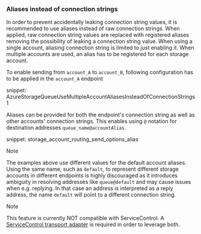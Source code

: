 ### Aliases instead of connection strings

In order to prevent accidentally leaking connection string values, it is recommended to use aliases instead of raw connection strings. When applied, raw connection string values are replaced with registered aliases removing the possibility of leaking a connection string value. When using a single account, aliasing connection string is limited to just enabling it. When multiple accounts are used, an alias has to be registered for each storage account.

To enable sending from `account_A` to `account_B`, following configuration has to be applied in the `account_A` endpoint

snippet: AzureStorageQueueUseMultipleAccountAliasesInsteadOfConnectionStrings1

Aliases can be provided for both the endpoint's connection string as well as other accounts' connection strings. This enables using `@` notation for destination addresses `queue_name@accountAlias`.

snippet: storage_account_routing_send_options_alias

> [!NOTE]
> The examples above use different values for the default account aliases. Using the same name, such as `default`, to represent different storage accounts in different endpoints is highly discouraged as it introduces ambiguity in resolving addresses like `queue@default` and may cause issues when e.g. replying. In that case an address is interpreted as a reply address, the name `default` will point to a different connection string.

> [!NOTE]
> This feature is currently NOT compatible with ServiceControl. A [ServiceControl transport adapter](/servicecontrol/transport-adapter/) is required in order to leverage both.
